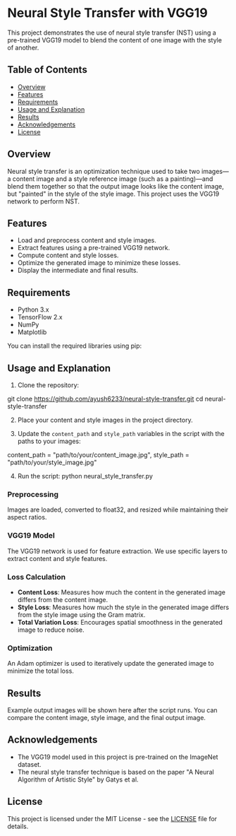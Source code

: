 # Neural Style Transfer with VGG19

This project demonstrates the use of neural style transfer (NST) using a pre-trained VGG19 model to blend the content of one image with the style of another.

## Table of Contents

- [Overview](#overview)
- [Features](#features)
- [Requirements](#requirements)
- [Usage and Explanation](#usage-and-explanation)
- [Results](#results)
- [Acknowledgements](#acknowledgements)
- [License](#license)

## Overview

Neural style transfer is an optimization technique used to take two images—a content image and a style reference image (such as a painting)—and blend them together so that the output image looks like the content image, but "painted" in the style of the style image. This project uses the VGG19 network to perform NST.

## Features

- Load and preprocess content and style images.
- Extract features using a pre-trained VGG19 network.
- Compute content and style losses.
- Optimize the generated image to minimize these losses.
- Display the intermediate and final results.

## Requirements

- Python 3.x
- TensorFlow 2.x
- NumPy
- Matplotlib

You can install the required libraries using pip:


## Usage and Explanation

1. Clone the repository:

  git clone https://github.com/ayush6233/neural-style-transfer.git
  cd neural-style-transfer

2. Place your content and style images in the project directory.

3. Update the `content_path` and `style_path` variables in the script with the paths to your images:

content_path = "path/to/your/content_image.jpg",
style_path = "path/to/your/style_image.jpg"

4. Run the script:
  python neural_style_transfer.py


### Preprocessing

Images are loaded, converted to float32, and resized while maintaining their aspect ratios.

### VGG19 Model

The VGG19 network is used for feature extraction. We use specific layers to extract content and style features.

### Loss Calculation

- **Content Loss**: Measures how much the content in the generated image differs from the content image.
- **Style Loss**: Measures how much the style in the generated image differs from the style image using the Gram matrix.
- **Total Variation Loss**: Encourages spatial smoothness in the generated image to reduce noise.

### Optimization

An Adam optimizer is used to iteratively update the generated image to minimize the total loss.

## Results

Example output images will be shown here after the script runs. You can compare the content image, style image, and the final output image.

## Acknowledgements

- The VGG19 model used in this project is pre-trained on the ImageNet dataset.
- The neural style transfer technique is based on the paper "A Neural Algorithm of Artistic Style" by Gatys et al.

## License

This project is licensed under the MIT License - see the [LICENSE](LICENSE) file for details.

